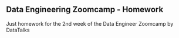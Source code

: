
</div>

## Data Engineering Zoomcamp - Homework

Just homework for the 2nd week of the Data Engineer Zoomcamp by DataTalks